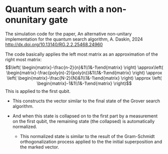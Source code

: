# Quantum search with a non-onunitary gate
The simulation code for the paper, An alternative non-unitary implementation for the quantum search algorithm, A. Daskin, 2024
http://dx.doi.org/10.13140/RG.2.2.25468.24960 

The code basically applies the left most matrix as an approximation of the right most matrix:
$$\left( \begin{matrix}-\frac{n-2}{n}&1\\1&-1\end{matrix} \right) \approx\left( \begin{matrix}-\frac{poly(n)-2}{poly(n)}&1\\1&-1\end{matrix} \right) \approx \left( \begin{matrix}-\frac{N-2}{N}&1\\1&-1\end{matrix} \right) \approx \left( \begin{matrix}-1&1\\1&-1\end{matrix} \right)$$
This is applied to the first qubit.
- This constructs the vector similar to the final state of the Grover search algorithm. 
- And when this state is collapsed on to the first part by a measurement on the first qubit, the remaining state (the collapsed)  is automatically normalized. 

    - This normalized state is similar to the result of the Gram-Schmidt orthogonalization process applied to the the initial superposition and the marked vector.
